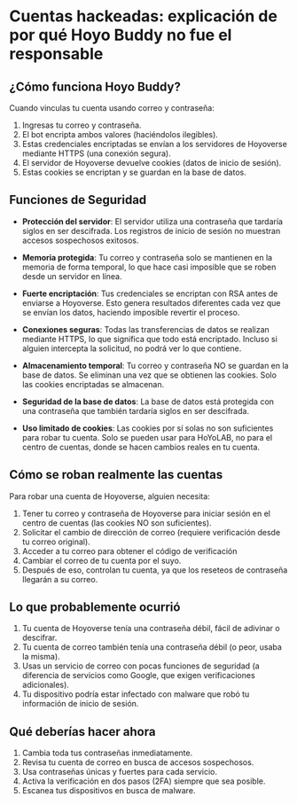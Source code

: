 # Cuentas hackeadas: explicación de por qué Hoyo Buddy no fue el responsable

## ¿Cómo funciona Hoyo Buddy?

Cuando vinculas tu cuenta usando correo y contraseña:

1. Ingresas tu correo y contraseña.
2. El bot encripta ambos valores (haciéndolos ilegibles).
3. Estas credenciales encriptadas se envían a los servidores de Hoyoverse mediante HTTPS (una conexión segura).
4. El servidor de Hoyoverse devuelve cookies (datos de inicio de sesión).
5. Estas cookies se encriptan y se guardan en la base de datos.

## Funciones de Seguridad

- **Protección del servidor**: El servidor utiliza una contraseña que tardaría siglos en ser descifrada. Los registros de inicio de sesión no muestran accesos sospechosos exitosos.

- **Memoria protegida**: Tu correo y contraseña solo se mantienen en la memoria de forma temporal, lo que hace casi imposible que se roben desde un servidor en línea.

- **Fuerte encriptación**: Tus credenciales se encriptan con RSA antes de enviarse a Hoyoverse. Esto genera resultados diferentes cada vez que se envían los datos, haciendo imposible revertir el proceso.

- **Conexiones seguras**: Todas las transferencias de datos se realizan mediante HTTPS, lo que significa que todo está encriptado. Incluso si alguien intercepta la solicitud, no podrá ver lo que contiene.

- **Almacenamiento temporal**: Tu correo y contraseña NO se guardan en la base de datos. Se eliminan una vez que se obtienen las cookies. Solo las cookies encriptadas se almacenan.

- **Seguridad de la base de datos**: La base de datos está protegida con una contraseña que también tardaría siglos en ser descifrada.

- **Uso limitado de cookies**: Las cookies por sí solas no son suficientes para robar tu cuenta. Solo se pueden usar para HoYoLAB, no para el centro de cuentas, donde se hacen cambios reales en tu cuenta.

## Cómo se roban realmente las cuentas

Para robar una cuenta de Hoyoverse, alguien necesita:

1. Tener tu correo y contraseña de Hoyoverse para iniciar sesión en el centro de cuentas (las cookies NO son suficientes).
2. Solicitar el cambio de dirección de correo (requiere verificación desde tu correo original).
3. Acceder a tu correo para obtener el código de verificación
4. Cambiar el correo de tu cuenta por el suyo.
5. Después de eso, controlan tu cuenta, ya que los reseteos de contraseña llegarán a su correo.

## Lo que probablemente ocurrió

1. Tu cuenta de Hoyoverse tenía una contraseña débil, fácil de adivinar o descifrar.
2. Tu cuenta de correo también tenía una contraseña débil (o peor, usaba la misma).
3. Usas un servicio de correo con pocas funciones de seguridad (a diferencia de servicios como Google, que exigen verificaciones adicionales).
4. Tu dispositivo podría estar infectado con malware que robó tu información de inicio de sesión.

## Qué deberías hacer ahora

1. Cambia toda tus contraseñas inmediatamente.
2. Revisa tu cuenta de correo en busca de accesos sospechosos.
3. Usa contraseñas únicas y fuertes para cada servicio.
4. Activa la verificación en dos pasos (2FA) siempre que sea posible.
5. Escanea tus dispositivos en busca de malware.
